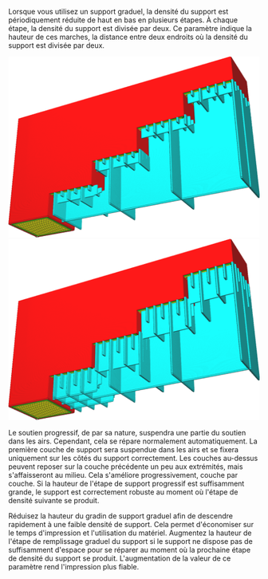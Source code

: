 Lorsque vous utilisez un support graduel, la densité du support est périodiquement réduite de haut en bas en plusieurs étapes. À chaque étape, la densité du support est divisée par deux. Ce paramètre indique la hauteur de ces marches, la distance entre deux endroits où la densité du support est divisée par deux.

![1mm de hauteur](../../../articles/images/gradual_support_infill_step_height_1mm.png)
![3mm de hauteur](../../../articles/images/gradual_support_infill_step_height_3mm.png)

Le soutien progressif, de par sa nature, suspendra une partie du soutien dans les airs. Cependant, cela se répare normalement automatiquement. La première couche de support sera suspendue dans les airs et se fixera uniquement sur les côtés du support correctement. Les couches au-dessus peuvent reposer sur la couche précédente un peu aux extrémités, mais s'affaisseront au milieu. Cela s'améliore progressivement, couche par couche. Si la hauteur de l'étape de support progressif est suffisamment grande, le support est correctement robuste au moment où l'étape de densité suivante se produit.

Réduisez la hauteur du gradin de support graduel afin de descendre rapidement à une faible densité de support. Cela permet d'économiser sur le temps d'impression et l'utilisation du matériel. Augmentez la hauteur de l'étape de remplissage graduel du support si le support ne dispose pas de suffisamment d'espace pour se réparer au moment où la prochaine étape de densité du support se produit. L'augmentation de la valeur de ce paramètre rend l'impression plus fiable.